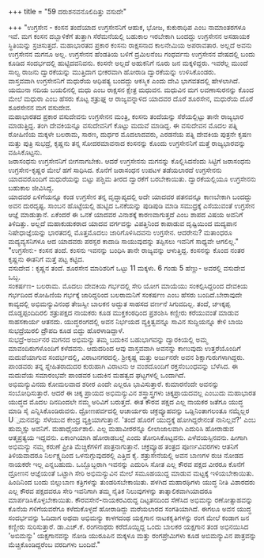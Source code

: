 +++
title = "59 ದರುಶನವನೊಲಿದಿತ್ತು ವಸುದೇ"

+++
"ಉಗ್ರಸೇನ - ಕಂಸನ ತಂದೆಯಾದ ಉಗ್ರಸೇನನಿಗೆ ಆಹುಕ, ಭೋಜ, ಕುಕುರಾಧಿಪ ಎಂಬ ನಾಮಾಂತರಗಳೂ ಇವೆ. ಮಗ ಕಂಸನ ದಬ್ಬಾಳಿಕೆಗೆ ತುತ್ತಾಗಿ ಸೆರೆಮನೆಯಲ್ಲಿ ಬಹುಕಾಲ ಇರಬೇಕಾಗಿ ಬಂದದ್ದು ಉಗ್ರಸೇನನ ಅಸಹಾಯಕ ಸ್ಥಿತಿಯನ್ನು ಸ್ರಚಿಸುತ್ತದೆ. ಮಹಾಭಾರತದ ಪ್ರಕಾರ ಕಂಸನು ರಾಕ್ಷಸನಾದ ಕಾಲನೇಮಿಯ ಅಪರಾವತಾರ. ಅಲ್ಲದೆ ಅವನು ಉಗ್ರಸೇನನ ಮಗನೂ ಅಲ್ಲ. ಉಗ್ರಸೇನನ ಹೆಂಡತಿಯ ಬಳಿಗೆ ದ್ರಮಿಲನೆಂಬ ಗಂಧರ್ವನು ಉಗ್ರಸೇನನ ವೇಷದಲ್ಲಿ ಬಂದು ಕೂಡಿದ ಸಂದರ್ಭದಲ್ಲಿ ಹುಟ್ಟಿದವನಿವನು. ಕಂಸನೇ ಅಲ್ಲದೆ ಅಹುಕನಿಗೆ ನೂರು ಜನ ಮಕ್ಕಳಿದ್ದರು. ಇವರೆಲ್ಲ ಮುಂದೆ ಸಾಲ್ವ ರಾಜನು ದ್ವಾರಕೆಯನ್ನು ಮುತ್ತಿದಾಗ ಭೀಕರವಾಗಿ ಹೋರಾಡಿ ದ್ವಾರಕೆಯನ್ನು ಉಳಿಸಿಕೊಂಡರು.  
ವಾಸ್ತವವಾಗಿ ಉಗ್ರಸೇನನಿಗೆ ಮಧುರೆಯ ಆಧಿಪತ್ಯ ಬಂದದ್ದು ಆಕಸ್ಮಿಕ ಎಂದು ದೇವಿ ಭಾಗವತದಲ್ಲಿ ಹೇಳಲಾಗಿದೆ. ಯಮುನಾ ನದಿಯ ಬಯಲಿನಲ್ಲಿ ಮಧು ಎಂಬ ರಾಕ್ಷಸನ ಕ್ಷೇತ್ರ ಮಧುವನ. ಮಧುವಿನ ಮಗ ಲವಣಾಸುರನನ್ನು ಕೊಂದ ಮೇಲೆ ಮಧುರಾ ಎಂಬ ಹೆಸರು ಕೊಟ್ಟ ಶತ್ರುಘ್ನ ಆ ರಾಜ್ಯವನ್ನಾಳಿದ ಯಾದವರ ದೊರೆ ಶೂರಸೇನ, ಮಧುರೆಯ ದೊರೆ ಶೂರಸೇನನ ಮಗ ವಸುದೇವ.  
ಮಹಾಭಾರತದ ಪ್ರಕಾರ ವಸುದೇವನು ಉಗ್ರಸೇನನ ಮಂತ್ರಿ, ಕಂಸನು ತಂದೆಯನ್ನು ಸೆರೆಯಲ್ಲಿಟ್ಟು ತಾನೇ ರಾಜ್ಯಭಾರ ಮಾಡುತ್ತಿದ್ದ. ತಂಗಿ ದೇವಕಿಯನ್ನೂ ವಸುದೇವನಿಗೆ ಕೊಟ್ಟು ಮದುವೆ ಮಾಡಿದ್ದ. ಈ ವಸುದೇವನ ಮೊದಲ ಪತ್ನಿ ರೋಹಿಣಿಯ ಮಕ್ಕಳೇ ಬಲರಾಮ, ಸಾರಣ, ದುರ್ಧರ ಮೊದಲಾದವರು, ಎರಡನೆಯ ಪತ್ನಿ ದೇವಕಿಯ ಪುತ್ರನೇ ಕೃಷಣ ಮತ್ತು ಪುತ್ರಿ ಸುಭದ್ರೆ, ಕೃಷ್ಣನು ತನ್ನ ಸೋದರಮಾವನಾದ ಕಂಸನನ್ನು ಕೊಂದು ಉಗ್ರಸೇನನಿಗೆ ಮತ್ತೆ ರಾಜ್ಯಭಾರವನ್ನು ವಹಿಸಿಕೊಟ್ಟನು.  
ಜರಾಸಂಧನು ಉಗ್ರಸೇನನಿಗೆ ಬೀಗನಾಗಬೇಕು. ಆದರೆ ಉಗ್ರಸೇನನು ಮಗನನ್ನು ಕೊಲ್ಲಿಸಿದನೆಂದು ಸಿಟ್ಟಿಗೆ ಜರಾಸಂಧನು ಉಗ್ರಸೇನ-ಕೃಷ್ಣರ ಮೇಲೆ ಹಗೆ ಸಾಧಿಸಿದ. ಕೊನೆಗೆ ಜರಾಸಂಧನ ಉಪಟಳ ತಡೆಯಲಾರದೆ ಉಗ್ರಸೇನನು ಯಾದವರೊಂದಿಗೆ ಮಧುರೆಯನ್ನು ಬಿಟ್ಟು ಪಶ್ಚಿಮ ತೀರದ ದ್ವಾರಕೆಗೆ ಬರಬೇಕಾಯಿತು. ದ್ವಾರಕೆಯಲ್ಲಿಯೂ ಉಗ್ರಸೇನನು ಬಹುಕಾಲ ಜೀವಿಸಿದ್ದ.  
ಯಾದವರ ಏಳಿಗೆಯನ್ನೂ ಕಂಡ ಉಗ್ರಸೇನ ತನ್ನ ವೃದ್ಧಾಪ್ಯದಲ್ಲಿ ಅದೇ ಯಾದವರ ಪತನವನ್ನೂ ಕಾಣಬೇಕಾಗಿ ಬಂದದ್ದು ಅವನ ದುರದೃಷ್ಟ. ಸಾಂಬನ ಹೊಟ್ಟೆಯಲ್ಲಿ ಹುಟ್ಟಿದ ಒನಕೆಯನ್ನು ಪುಡಿಪುಡಿ ಮಾಡಿ ಸಮುದ್ರಕ್ಕೆ ಎಸೆಯುವಂತೆ ಉಗ್ರಸೇನ ಆಜ್ಞೆ ಮಾಡುತ್ತಾನೆ. ಏಕೆಂದರೆ ಈ ಒನಕೆ ಯಾದವರ ವಿನಾಶಕ್ಕೆ ಕಾರಣವಾಗುತ್ತದೆ ಎಂಬ ಶಾಪದ ವಿಷಯ ಅವನಿಗೆ ತಿಳಿದಿತ್ತು. ಅಲ್ಲದೆ ಮಹಾಕುಡುಕರಾದ ಯಾದವ ವರ್ಗವನ್ನು ವಿಪತ್ತಿನಿಂದ ಕಾಪಾಡುವ ದೃಷ್ಟಿಯಿಂದ ಮದ್ಯಪಾನ ನಿಷೇಧಾಜ್ಞೆಯನ್ನು ಭಾರತದಲ್ಲಿ ಮೊತ್ತಮೊದಲು ಜಾರಿಗೊಳಿಸಿದವನು ಉಗ್ರಸೇನ. ಆದರೇನು? ಮತಾಂಧರೂ ಮದ್ಯವ್ಯಸನಿಗಳೂ ಆದ ಯಾದವರು ಪರಸ್ಪರ ಕಾದಾಡಿ ಸಾಯುವುದನ್ನು ತಪ್ಪಿಸಲು ಇವನಿಗೆ ಸಾಧ್ಯವೇ ಆಗಲಿಲ್ಲ."  
"ಉಗ್ರಸೇನ:- ಕಂಸನ ತಂದೆ. ಕಂಸನು ಇವನನ್ನು ಬಂಧಿಸಿ ತಾನೇ ರಾಜ್ಯವನ್ನು ಆಳುತ್ತಿದ್ದ. ಕಂಸನನ್ನು ಕೊಂದ ನಂತರ ಕೃಷ್ಣನು ಈತನಿಗೆ ಮತ್ತೆ ಪಟ್ಟ ಕಟ್ಟಿದ.   
ವಸುದೇವ : ಕೃಷ್ಣನ ತಂದೆ. ಶೂರಸೇನ ಮಾರಿಶರಿಗೆ ಒಟ್ಟು 11 ಮಕ್ಕಳು. 6 ಗಂಡು 5 ಹೆಣ್ಣು- ಅವರಲ್ಲಿ ವಸುದೇವ ಒಬ್ಬ.   
ಸಂಕರ್ಷಣ- ಬಲರಾಮ. ಮೊದಲು ದೇವಕಿಯ ಗರ್ಭದಲ್ಲಿ ಸೇರಿ ಯೋಗ ಮಾಯೆಯು ಸಂಕಲ್ಪಿಸಿದ್ದರಿಂದ ದೇವಕಿಯ ಗರ್ಭದಿಂದ ರೋಹಿಣಿಯ ಗರ್ಭಕ್ಕೆ ಜಾರಿದ್ದರಿಂದ ಬಲರಾಮನಿಗೆ ಸಂಕರ್ಷಣ ಎಂಬ ಹೆಸರು ಬಂದಿದೆ.ಬೇರಾವುದೇ ಕಾವ್ಯದಲ್ಲಿ ಅಭಿಮನ್ಯುವಿನಂಥ ತೇಜಸ್ವೀ ಬಾಲಕನ ಅದ್ಭುತ ಸಾಹಸದ ವರ್ಣನೆ ಸಿಗುವದಿಲ್ಲ. ತಂದೆ, ಚಇಕ್ಕಪ್ಪ ದೊಡ್ಡಪ್ಪಂದಿದಿರಲಿ ಶತ್ರುಪಕ್ಷದ ನಾಯಕರು ಕೂಡ ಮುಕ್ತಕಂಠಧಿಂದ ಪ್ರಶಂಶಿಸಿ ಕಣ್ಣೀರು ಕರೆಯುವಂತೆ ಮಾಡುವ ಸಾಹಸಕಾರ್ಯ ಆತನದು. ಯುದ್ಧರಂಗದಲ್ಲಿ ಅವನ ನಿರ್ಭಯದ ವ್ಯಕ್ತಿತ್ವವನ್ನೂ ಸಾವಿನ ಸುದ್ದಿಯನ್ನೂ ಕೇಳಿ ಬಾಯಿ ಸುಭದ್ರೆಯಿರಲಿ ದ್ರೌಪದಿ ಕೂಡ ಬಿದ್ದು ಹೊರಳಾಡಿದ್ದಾಳೆ.  
ಸುಭದ್ರೆ-ಅರ್ಜುನರ ಮಗನದ ಅಭಿಮನ್ಯು ತಮ್ಮ ಬದುಕಿನ ಬಹುಭಾಗವನ್ನು ದ್ವಾರಕಿಯಲ್ಲಿ ಅಮ್ಮ ಮಾವಂದಿರುಗಳೊಂದಿಗೆ ಕಳೆದವನು. ಆದುದರಿಂದ ಆವು ವಾಸ್ತವವಾಗಿ ಅವನನ್ನು ಕಾಣುವುದು ಉತ್ತರೆಯೊಂದಿಗೆ ಮದುವೆಯಾಗುವ ಸಂದರ್ಭದಲ್ಲಿ, ವಿರಾಟನಗರದಲ್ಲಿ. ಶ್ರೀಕೃಷ್ಣ ಮತ್ತು ಅರ್ಜುನರೇ ಅವನ ಶಿಕ್ಷಾಗುರುಗಳಾಗಿದ್ದರು. ಪಾಂಡವರು ತನ್ನ ಸ್ನೇಹಿತರಾದುದರ ಕುರುಹಾಗಿ ವಿರಾಟನು ಆ ವಂಶದೊಂದಿಗೆ ರಕ್ತಸೆಂಬಂಧವನ್ನು ಬೆಳೆಸಿದ. ಈ ಮದುವೆಯ ಸಮಾರಂಭವೇ ಪಾಂಡವರ ಬದುಕಿನ ಮಹತ್ವದ ಘಟ್ಟಗಳಲ್ಲಿ ಒಂದಾಗಿದೆ.  
ಅಭಿಮನ್ಯುವಿನದು ಕೋಮಲವಾದ ಶರೀರ ಎಂದೇ ಎಲ್ಲರೂ ಭಾವಿಸುತ್ತಾರೆ. ಕುಮಾರನೆಂದೇ ಅವನನ್ನು ಸಂಬೋಧಿಸುತ್ತಾರೆ. ಆದರೆ ಈ ಚಿಕ್ಕ ಪ್ರಾಯದ ಅಭಿಮನ್ಯುವಿನ ಶಸ್ತ್ರಾಸ್ತ್ರಗಳು ಚಿಕ್ಕಪ್ರಾಯದವಲ್ಲ ಎಂಬುದು ಮಹಾಭಾರತ ಯುದ್ಧದ ಮೊದಲ ದಿನದಿಂದಲೇ ನಮ್ಮ ಅರಿವಿಗೆ ಬರುತ್ತದೆ. ಈತ ಕೌರವ ಪಕ್ಷದ ಎಲ್ಲ ನಾಯಕರ ಜತೆಗೂ ಯುದ್ಧ ಮಾಡಿ ಸೈ ಎನ್ನಿಸಿಕೊಂಡಿರುವನು. ದ್ರೋಣಪರ್ವದಲ್ಲಿ ಆಚಾರ್ಯರು ಚಕ್ರವ್ಯೂಹವನ್ನು ಒಡ್ಡಿನಿಂತಾಗಲಂತೂ ನಮ್ಮೆಲ್ಲರ U್ಪಮನವನ್ನು ಸೆಳೆಯುವ ಕೇಂದ್ರ ವ್ಯಕ್ತಿಯಾಗುತ್ತಾನೆ. 'ತಂದೆ ಹೊರಗೆ ಯುದ್ಧಕ್ಕೆ ಹೋಗಿದ್ದರೇನಂತೆ ನಾನಿಲ್ಲವೆ?' ಎಂಬ ಹುಮ್ಮಸ್ಸು ಅವನಿಗೆ. ಮಹಾಧೈರ್ಯಶಾಲಿ. ಎಲ್ಲ ಮಹಾವೀರರನ್ನೂ ಲೀಲಾಜಾಲವಾಗಿ ಎದುರಿಸಿ ಹೋರಾಡುವ ಆತ್ಮಪ್ರತ್ಯಯ ಇದ್ದವನು. ಏಕಾಂಗಿಯಾಗಿ ಹೋರಾಡಬಲ್ಲೆ ಎಂದು ತೋರಿಸಿಕೊಟ್ಟವನು. ಎಳೆವಯಸ್ಸಿನವನು. ಹೀಗಾಗಿ ಅಭಿಮನ್ಯು ನಮ್ಮ ಕರುಣೆ ಪ್ರೀತಿ ಮೆಚ್ಚಿಕೆಗಳಿಗೆ ಪಾತ್ರನಾಗುತ್ತಾನೆ. ಚಕ್ರವ್ಯೂಹ ತಂತ್ರದ ಪೂರ್ಣವಿವರಗಳು ಆತನಿಗೆ ತಿಳಿಯವಾದರೂ ನಿರ್ಲಕ್ಷ್ಯದಿಂದ ಒಳನುಗ್ಗುವುದರಲ್ಲಿ ಎತ್ತಿದ ಕೈ. ಶತ್ರುಸೇನೆಯಲ್ಲಿ ಅವನ ಬಾಣಗಳ ರುಚಿ ನೋಡದ ನಾಯಕರೇ ಇಲ್ಲ ಎನ್ನಬಹುದು. ಒಬ್ಬೊಬ್ಬರಾಗಿ ಇವನನ್ನು ಎದುರಿಸಿ ಸೋತ ಎಲ್ಲ ಕೌರವ ಪಕ್ಷದ ವೀರರೂ ಕೊನೆಗೆ ದ್ರೋಣನ ಆಜ್ಞೆಯಂತೆ ಒಟ್ಟಾಗಿ ಸೇರಿ ಅಭಿಮನ್ಯುವಿನ ಮೇಲೆ ಸಮೂಹಯುದ್ದ ಮಾಡುವ ಮಟ್ಟಕ್ಕೆ ಇಳಿಯಬೇಕಾಯಿತು. ಹಿಂದಿನಿಂದ ಬಂದು ಬಿಲ್ಲುಬಾಣ ಕತ್ರಿಗಳನ್ನು ತುಂಡರಿಸಬೇಕಾಯಿತು. ಪಳಗಿದ ಮಹಾರಥಿಗಳು ಯುದ್ಧ ನೀತಿ ವಿಶಾರದರು ಎಲ್ಲ ಕೌರವ ಪಕ್ಷದವರೂ ಸೇರಿ ಇವನಿಗಾಗಿ ತಮ್ಮ ನೈತಿಕ ನಿಲುವುಗಳನ್ನು ತಾತ್ಕಾಲಿಕವಾಗಿಯಾದರೂ ಮಾರ್ಪಡಿಸಿಕೊಳ್ಳಬೇಕಾಯಿತು. ಕೌರವಸೇನೆ-ನಾಯಕರವಿರುದ್ದ ದಿಟ್ಟತನದಿಂದ ಸೆಣೆಸಿದ ಅಭಿಮನ್ಯು ರಣೋತ್ಸಾಹವನ್ನು ಕೊನೆಯ ಗಳಿಗೆಯವರೆಗೂ ಕಳೆದುಕೊಳ್ಳದೆ ಹೋರಾಡಿದ್ದು ಮರೆಯಲಾರದ ಸಂಗತಿಯಾಗಿದೆ. ಈಗಲೂ ಅವನ ಯುದ್ಧ ಸಂದರ್ಭವನ್ನು ಓದಿದಾಗ ಅಥವಾ ಅಭಿಮನ್ಯು ಕಾಳಗದಂಥ ಯಕ್ಷಗಾನ ನಾಟಕಕೃತಿಗಳನ್ನು ರಂಗ ಮೇಲೆ ಕಂಡಾಗ ಜನ ಕಣ್ಣೀರು ಸುರಿಸುತ್ತಾರೆ. ಡಾ.ಎಚ್.ಕೆ. ರಂಗನಾಥರು ಕರೆದೊಯ್ದಿದ್ದ ಒಂದು ಬಾಲಕರ ಯಕ್ಷಗಾನ ತಂಡ ಅಭಿನಯಿಸಿದ 'ಅಬಿಮನ್ಯು' ಯಕ್ಷಗಾನವನ್ನು ನೋಡಿ ಯುರೂಪಿನ ಮಕ್ಕಳೂ ಮತ್ತು ರಂಗಪ್ರೇಮಿಗಳು ಕೂಡ ಅಬಿಮನ್ಯುವಿನ ಪಾತ್ರವನ್ನು ಮೆಚ್ಚಿಕೊಂಡಿದ್ದರೆಂಬ ವರದಿಗಳು ಬಂದಿವೆ."